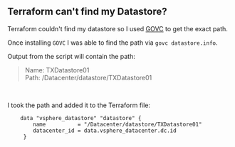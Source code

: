 
## Terraform can't find my Datastore?
Terraform couldn't find my datastore so I used [GOVC](https://github.com/vmware/govmomi/tree/master/govc) to get the exact path.
<br>

Once installing `GOVC` I was able to find the path via `govc datastore.info`.
<br>

Output from the script will contain the path:
> Name: TXDatastore01 \
> Path: /Datacenter/datastore/TXDatastore01
<br>

I took the path and added it to the Terraform file:
```
    data "vsphere_datastore" "datastore" { 
        name          = "/Datacenter/datastore/TXDatastore01" 
        datacenter_id = data.vsphere_datacenter.dc.id 
     }
```

